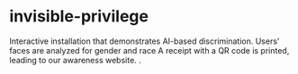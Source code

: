 # invisible-privilege
Interactive installation that demonstrates AI-based discrimination. Users' faces are analyzed for gender and race A receipt with a QR code is printed, leading to our awareness website.
.
